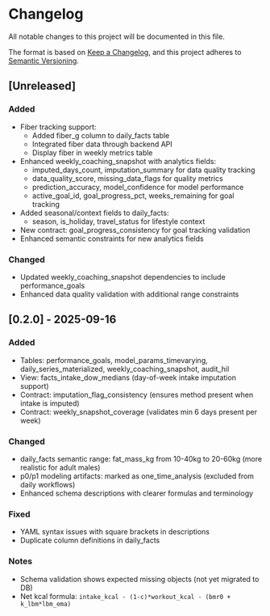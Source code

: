 # Changelog

All notable changes to this project will be documented in this file.

The format is based on [Keep a Changelog](https://keepachangelog.com/en/1.0.0/),
and this project adheres to [Semantic Versioning](https://semver.org/spec/v2.0.0.html).

## [Unreleased]

### Added
- Fiber tracking support:
  - Added fiber_g column to daily_facts table
  - Integrated fiber data through backend API
  - Display fiber in weekly metrics table
- Enhanced weekly_coaching_snapshot with analytics fields:
  - imputed_days_count, imputation_summary for data quality tracking
  - data_quality_score, missing_data_flags for quality metrics
  - prediction_accuracy, model_confidence for model performance
  - active_goal_id, goal_progress_pct, weeks_remaining for goal tracking
- Added seasonal/context fields to daily_facts:
  - season, is_holiday, travel_status for lifestyle context
- New contract: goal_progress_consistency for goal tracking validation
- Enhanced semantic constraints for new analytics fields

### Changed
- Updated weekly_coaching_snapshot dependencies to include performance_goals
- Enhanced data quality validation with additional range constraints

## [0.2.0] - 2025-09-16
### Added
- Tables: performance_goals, model_params_timevarying, daily_series_materialized, weekly_coaching_snapshot, audit_hil
- View: facts_intake_dow_medians (day-of-week intake imputation support)
- Contract: imputation_flag_consistency (ensures method present when intake is imputed)
- Contract: weekly_snapshot_coverage (validates min 6 days present per week)

### Changed
- daily_facts semantic range: fat_mass_kg from 10-40kg to 20-60kg (more realistic for adult males)
- p0/p1 modeling artifacts: marked as one_time_analysis (excluded from daily workflows)
- Enhanced schema descriptions with clearer formulas and terminology

### Fixed
- YAML syntax issues with square brackets in descriptions
- Duplicate column definitions in daily_facts

### Notes
- Schema validation shows expected missing objects (not yet migrated to DB)
- Net kcal formula: `intake_kcal - (1-c)*workout_kcal - (bmr0 + k_lbm*lbm_ema)`
